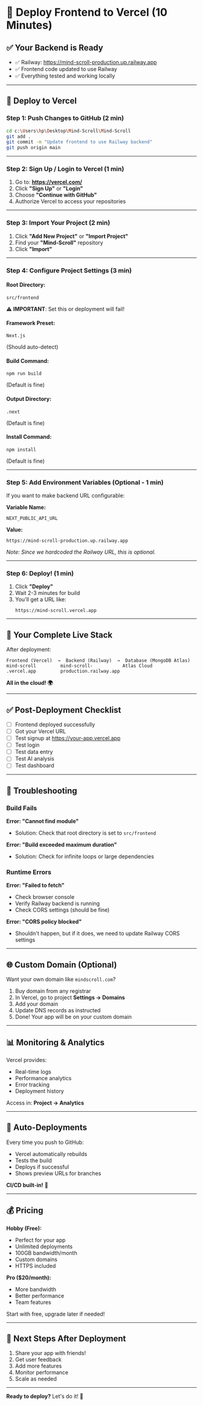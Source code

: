 # 🎨 Deploy Frontend to Vercel (10 Minutes)

## ✅ Your Backend is Ready
- ✅ Railway: https://mind-scroll-production.up.railway.app
- ✅ Frontend code updated to use Railway
- ✅ Everything tested and working locally

---

## 🚀 Deploy to Vercel

### Step 1: Push Changes to GitHub (2 min)

```bash
cd c:\Users\hp\Desktop\Mind-Scroll\Mind-Scroll
git add .
git commit -m "Update frontend to use Railway backend"
git push origin main
```

---

### Step 2: Sign Up / Login to Vercel (1 min)

1. Go to: **https://vercel.com/**
2. Click **"Sign Up"** or **"Login"**
3. Choose **"Continue with GitHub"**
4. Authorize Vercel to access your repositories

---

### Step 3: Import Your Project (2 min)

1. Click **"Add New Project"** or **"Import Project"**
2. Find your **"Mind-Scroll"** repository
3. Click **"Import"**

---

### Step 4: Configure Project Settings (3 min)

#### **Root Directory:**
```
src/frontend
```
⚠️ **IMPORTANT**: Set this or deployment will fail!

#### **Framework Preset:**
```
Next.js
```
(Should auto-detect)

#### **Build Command:**
```
npm run build
```
(Default is fine)

#### **Output Directory:**
```
.next
```
(Default is fine)

#### **Install Command:**
```
npm install
```
(Default is fine)

---

### Step 5: Add Environment Variables (Optional - 1 min)

If you want to make backend URL configurable:

**Variable Name:**
```
NEXT_PUBLIC_API_URL
```

**Value:**
```
https://mind-scroll-production.up.railway.app
```

*Note: Since we hardcoded the Railway URL, this is optional.*

---

### Step 6: Deploy! (1 min)

1. Click **"Deploy"**
2. Wait 2-3 minutes for build
3. You'll get a URL like:
   ```
   https://mind-scroll.vercel.app
   ```

---

## 🎉 Your Complete Live Stack

After deployment:

```
Frontend (Vercel)  →  Backend (Railway)  →  Database (MongoDB Atlas)
mind-scroll         mind-scroll-           Atlas Cloud
.vercel.app         production.railway.app
```

**All in the cloud! 🌍**

---

## ✅ Post-Deployment Checklist

- [ ] Frontend deployed successfully
- [ ] Got your Vercel URL
- [ ] Test signup at https://your-app.vercel.app
- [ ] Test login
- [ ] Test data entry
- [ ] Test AI analysis
- [ ] Test dashboard

---

## 🔧 Troubleshooting

### Build Fails
**Error: "Cannot find module"**
- Solution: Check that root directory is set to `src/frontend`

**Error: "Build exceeded maximum duration"**
- Solution: Check for infinite loops or large dependencies

### Runtime Errors
**Error: "Failed to fetch"**
- Check browser console
- Verify Railway backend is running
- Check CORS settings (should be fine)

**Error: "CORS policy blocked"**
- Shouldn't happen, but if it does, we need to update Railway CORS settings

---

## 🌐 Custom Domain (Optional)

Want your own domain like `mindscroll.com`?

1. Buy domain from any registrar
2. In Vercel, go to project **Settings → Domains**
3. Add your domain
4. Update DNS records as instructed
5. Done! Your app will be on your custom domain

---

## 📊 Monitoring & Analytics

Vercel provides:
- Real-time logs
- Performance analytics
- Error tracking
- Deployment history

Access in: **Project → Analytics**

---

## 🔄 Auto-Deployments

Every time you push to GitHub:
- Vercel automatically rebuilds
- Tests the build
- Deploys if successful
- Shows preview URLs for branches

**CI/CD built-in!** 🎉

---

## 💰 Pricing

**Hobby (Free):**
- Perfect for your app
- Unlimited deployments
- 100GB bandwidth/month
- Custom domains
- HTTPS included

**Pro ($20/month):**
- More bandwidth
- Better performance
- Team features

Start with free, upgrade later if needed!

---

## 🎯 Next Steps After Deployment

1. Share your app with friends!
2. Get user feedback
3. Add more features
4. Monitor performance
5. Scale as needed

---

**Ready to deploy?** Let's do it! 🚀

